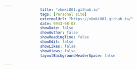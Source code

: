 ---
                title: "vkmki001.github.io"
                tags: [Personal site]
                externalUrl: "https://vkmki001.github.io/"
                date: 9943-08-08
                showDate: false
                showAuthor: false
                showReadingTime: false
                showEdit: false
                showLikes: false
                showViews: false
                layoutBackgroundHeaderSpace: false
                ---
